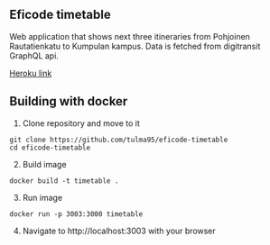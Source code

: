 ## Eficode timetable

Web application that shows next three itineraries from Pohjoinen Rautatienkatu to Kumpulan kampus. Data is fetched from digitransit GraphQL api.

[Heroku link](https://eficode-timetables.herokuapp.com/)

## Building with docker
1. Clone repository and move to it
```
git clone https://github.com/tulma95/eficode-timetable
cd eficode-timetable
```

2. Build image
```
docker build -t timetable .
```

3. Run image
```
docker run -p 3003:3000 timetable
```

4. Navigate to http://localhost:3003 with your browser